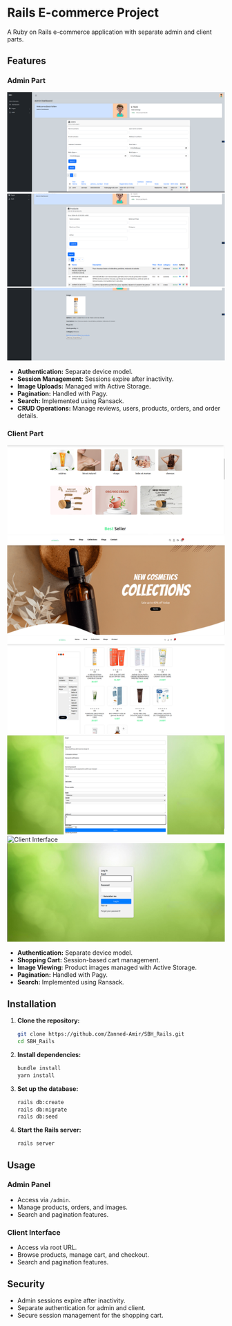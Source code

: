 # Rails E-commerce Project

A Ruby on Rails e-commerce application with separate admin and client parts.

## Features

### Admin Part

![Admin Interface](admin1.png)
![Admin Interface](admin2.png)
![Admin Interface](admin3.png)

- **Authentication:** Separate device model.
- **Session Management:** Sessions expire after inactivity.
- **Image Uploads:** Managed with Active Storage.
- **Pagination:** Handled with Pagy.
- **Search:** Implemented using Ransack.
- **CRUD Operations:** Manage reviews, users, products, orders, and order details.

### Client Part
![Client Interface](client.png)
![Client Interface](client1.png)
![Client Interface](client2.png)
![Client Interface](client4.png)
![Client Interface](client5.png)
![Client Interface](client6.png)

- **Authentication:** Separate device model.
- **Shopping Cart:** Session-based cart management.
- **Image Viewing:** Product images managed with Active Storage.
- **Pagination:** Handled with Pagy.
- **Search:** Implemented using Ransack.

## Installation

1. **Clone the repository:**
    ```sh
    git clone https://github.com/Zanned-Amir/SBH_Rails.git
    cd SBH_Rails
    ```

2. **Install dependencies:**
    ```sh
    bundle install
    yarn install
    ```

3. **Set up the database:**
    ```sh
    rails db:create
    rails db:migrate
    rails db:seed
    ```

4. **Start the Rails server:**
    ```sh
    rails server
    ```

## Usage

### Admin Panel


- Access via `/admin`.
- Manage products, orders, and images.
- Search and pagination features.

### Client Interface


- Access via root URL.
- Browse products, manage cart, and checkout.
- Search and pagination features.

## Security


- Admin sessions expire after inactivity.
- Separate authentication for admin and client.
- Secure session management for the shopping cart.



